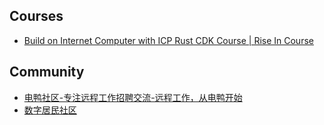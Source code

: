 ## Courses
- [Build on Internet Computer with ICP Rust CDK Course | Rise In Course](https://www.risein.com/courses/build-on-internet-computer-with-icp-rust-cdk)

## Community
- [电鸭社区-专注远程工作招聘交流-远程工作，从电鸭开始](https://eleduck.com/)
- [数字居民社区](https://dr.leviding.com/)

